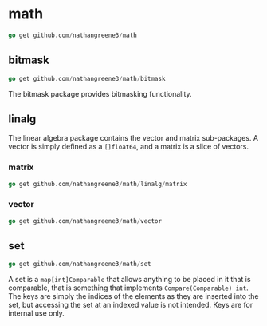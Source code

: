 # math

```go
go get github.com/nathangreene3/math
```

## bitmask

```go
go get github.com/nathangreene3/math/bitmask
```

The bitmask package provides bitmasking functionality.

## linalg

The linear algebra package contains the vector and matrix sub-packages. A vector is simply defined as a `[]float64`, and a matrix is a slice of vectors.

### matrix

```go
go get github.com/nathangreene3/math/linalg/matrix
```

### vector

```go
go get github.com/nathangreene3/math/vector
```

## set

```go
go get github.com/nathangreene3/math/set
```

A set is a `map[int]Comparable` that allows anything to be placed in it that is comparable, that is something that implements `Compare(Comparable) int`. The keys are simply the indices of the elements as they are inserted into the set, but accessing the set at an indexed value is not intended. Keys are for internal use only.
